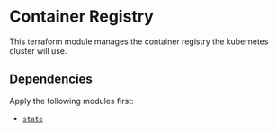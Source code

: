 # Container Registry

This terraform module manages the container registry the kubernetes cluster will use.

## Dependencies

Apply the following modules first:
* [`state`](../state)
